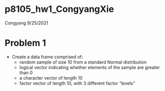 p8105\_hw1\_CongyangXie
================
Congyang
9/25/2021

# Problem 1

-   Create a data frame comprised of:
    -   random sample of size 10 from a standard Normal distribution
    -   logical vector indicating whether elements of the sample are
        greater than 0
    -   a character vector of length 10
    -   factor vector of length 10, with 3 different factor “levels”
